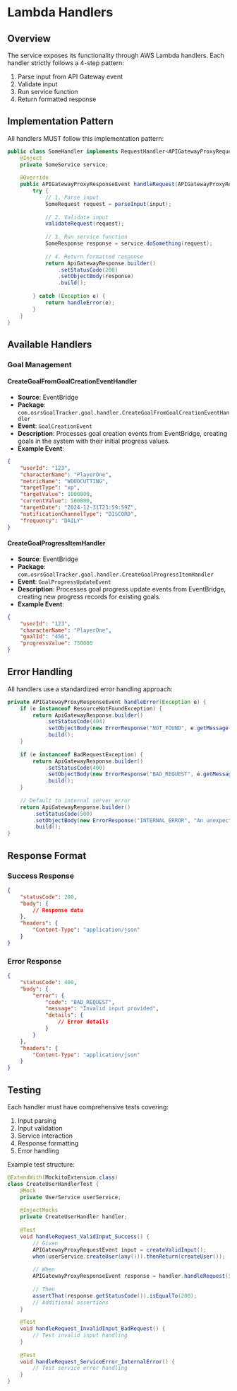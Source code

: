 # Lambda Handlers

## Overview

The service exposes its functionality through AWS Lambda handlers. Each handler strictly follows a 4-step pattern:

1. Parse input from API Gateway event
2. Validate input
3. Run service function
4. Return formatted response

## Implementation Pattern

All handlers MUST follow this implementation pattern:

```java
public class SomeHandler implements RequestHandler<APIGatewayProxyRequestEvent, APIGatewayProxyResponseEvent> {
    @Inject
    private SomeService service;
    
    @Override
    public APIGatewayProxyResponseEvent handleRequest(APIGatewayProxyRequestEvent input, Context context) {
        try {
            // 1. Parse input
            SomeRequest request = parseInput(input);
            
            // 2. Validate input
            validateRequest(request);
            
            // 3. Run service function
            SomeResponse response = service.doSomething(request);
            
            // 4. Return formatted response
            return ApiGatewayResponse.builder()
                .setStatusCode(200)
                .setObjectBody(response)
                .build();
                
        } catch (Exception e) {
            return handleError(e);
        }
    }
}
```

## Available Handlers

### Goal Management

#### CreateGoalFromGoalCreationEventHandler
- **Source**: EventBridge
- **Package**: `com.osrsGoalTracker.goal.handler.CreateGoalFromGoalCreationEventHandler`
- **Event**: `GoalCreationEvent`
- **Description**: Processes goal creation events from EventBridge, creating goals in the system with their initial progress values.
- **Example Event**:
```json
{
    "userId": "123",
    "characterName": "PlayerOne",
    "metricName": "WOODCUTTING",
    "targetType": "xp",
    "targetValue": 1000000,
    "currentValue": 500000,
    "targetDate": "2024-12-31T23:59:59Z",
    "notificationChannelType": "DISCORD",
    "frequency": "DAILY"
}
```

#### CreateGoalProgressItemHandler
- **Source**: EventBridge
- **Package**: `com.osrsGoalTracker.goal.handler.CreateGoalProgressItemHandler`
- **Event**: `GoalProgressUpdateEvent`
- **Description**: Processes goal progress update events from EventBridge, creating new progress records for existing goals.
- **Example Event**:
```json
{
    "userId": "123",
    "characterName": "PlayerOne",
    "goalId": "456",
    "progressValue": 750000
}
```

## Error Handling

All handlers use a standardized error handling approach:

```java
private APIGatewayProxyResponseEvent handleError(Exception e) {
    if (e instanceof ResourceNotFoundException) {
        return ApiGatewayResponse.builder()
            .setStatusCode(404)
            .setObjectBody(new ErrorResponse("NOT_FOUND", e.getMessage()))
            .build();
    }
    
    if (e instanceof BadRequestException) {
        return ApiGatewayResponse.builder()
            .setStatusCode(400)
            .setObjectBody(new ErrorResponse("BAD_REQUEST", e.getMessage()))
            .build();
    }
    
    // Default to internal server error
    return ApiGatewayResponse.builder()
        .setStatusCode(500)
        .setObjectBody(new ErrorResponse("INTERNAL_ERROR", "An unexpected error occurred"))
        .build();
}
```

## Response Format

### Success Response
```json
{
    "statusCode": 200,
    "body": {
        // Response data
    },
    "headers": {
        "Content-Type": "application/json"
    }
}
```

### Error Response
```json
{
    "statusCode": 400,
    "body": {
        "error": {
            "code": "BAD_REQUEST",
            "message": "Invalid input provided",
            "details": {
                // Error details
            }
        }
    },
    "headers": {
        "Content-Type": "application/json"
    }
}
```

## Testing

Each handler must have comprehensive tests covering:

1. Input parsing
2. Input validation
3. Service interaction
4. Response formatting
5. Error handling

Example test structure:

```java
@ExtendWith(MockitoExtension.class)
class CreateUserHandlerTest {
    @Mock
    private UserService userService;
    
    @InjectMocks
    private CreateUserHandler handler;
    
    @Test
    void handleRequest_ValidInput_Success() {
        // Given
        APIGatewayProxyRequestEvent input = createValidInput();
        when(userService.createUser(any())).thenReturn(createUser());
        
        // When
        APIGatewayProxyResponseEvent response = handler.handleRequest(input, null);
        
        // Then
        assertThat(response.getStatusCode()).isEqualTo(200);
        // Additional assertions
    }
    
    @Test
    void handleRequest_InvalidInput_BadRequest() {
        // Test invalid input handling
    }
    
    @Test
    void handleRequest_ServiceError_InternalError() {
        // Test service error handling
    }
} 